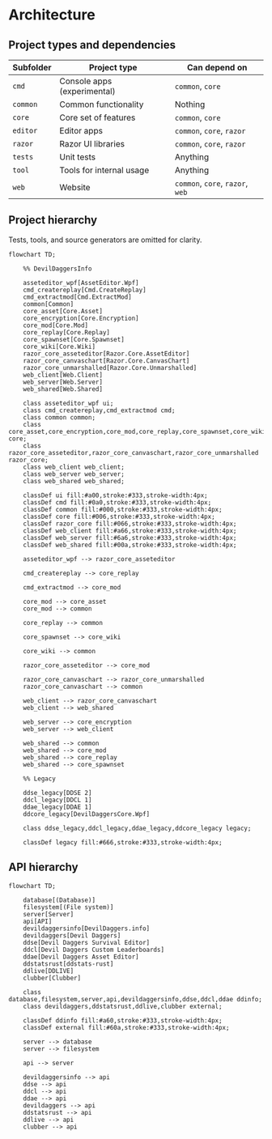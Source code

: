 # Architecture

## Project types and dependencies

| **Subfolder** | **Project type**            | **Can depend on**                |
|---------------|-----------------------------|----------------------------------|
| `cmd`         | Console apps (experimental) | `common`, `core`                 |
| `common`      | Common functionality        | Nothing                          |
| `core`        | Core set of features        | `common`, `core`                 |
| `editor`      | Editor apps                 | `common`, `core`, `razor`        |
| `razor`       | Razor UI libraries          | `common`, `core`, `razor`        |
| `tests`       | Unit tests                  | Anything                         |
| `tool`        | Tools for internal usage    | Anything                         |
| `web`         | Website                     | `common`, `core`, `razor`, `web` |

## Project hierarchy

Tests, tools, and source generators are omitted for clarity.

```mermaid
flowchart TD;

	%% DevilDaggersInfo

    asseteditor_wpf[AssetEditor.Wpf]
    cmd_createreplay[Cmd.CreateReplay]
    cmd_extractmod[Cmd.ExtractMod]
    common[Common]
    core_asset[Core.Asset]
    core_encryption[Core.Encryption]
    core_mod[Core.Mod]
    core_replay[Core.Replay]
    core_spawnset[Core.Spawnset]
    core_wiki[Core.Wiki]
    razor_core_asseteditor[Razor.Core.AssetEditor]
    razor_core_canvaschart[Razor.Core.CanvasChart]
    razor_core_unmarshalled[Razor.Core.Unmarshalled]
    web_client[Web.Client]
    web_server[Web.Server]
    web_shared[Web.Shared]
	
	class asseteditor_wpf ui;
	class cmd_createreplay,cmd_extractmod cmd;
	class common common;
	class core_asset,core_encryption,core_mod,core_replay,core_spawnset,core_wiki core;
	class razor_core_asseteditor,razor_core_canvaschart,razor_core_unmarshalled razor_core;
	class web_client web_client;
	class web_server web_server;
	class web_shared web_shared;

    classDef ui fill:#a00,stroke:#333,stroke-width:4px;
    classDef cmd fill:#0a0,stroke:#333,stroke-width:4px;
    classDef common fill:#000,stroke:#333,stroke-width:4px;
    classDef core fill:#006,stroke:#333,stroke-width:4px;
    classDef razor_core fill:#066,stroke:#333,stroke-width:4px;
    classDef web_client fill:#a66,stroke:#333,stroke-width:4px;
    classDef web_server fill:#6a6,stroke:#333,stroke-width:4px;
    classDef web_shared fill:#00a,stroke:#333,stroke-width:4px;

	asseteditor_wpf --> razor_core_asseteditor

	cmd_createreplay --> core_replay
	
	cmd_extractmod --> core_mod
	
	core_mod --> core_asset
	core_mod --> common
	
	core_replay --> common
	
	core_spawnset --> core_wiki
	
	core_wiki --> common
	
	razor_core_asseteditor --> core_mod
	
	razor_core_canvaschart --> razor_core_unmarshalled
	razor_core_canvaschart --> common

	web_client --> razor_core_canvaschart
	web_client --> web_shared
	
	web_server --> core_encryption
	web_server --> web_client
	
	web_shared --> common
	web_shared --> core_mod
	web_shared --> core_replay
	web_shared --> core_spawnset
	
	%% Legacy

	ddse_legacy[DDSE 2]
	ddcl_legacy[DDCL 1]
	ddae_legacy[DDAE 1]
	ddcore_legacy[DevilDaggersCore.Wpf]

	class ddse_legacy,ddcl_legacy,ddae_legacy,ddcore_legacy legacy;

	classDef legacy fill:#666,stroke:#333,stroke-width:4px;
```

## API hierarchy

```mermaid
flowchart TD;

    database[(Database)]
    filesystem[(File system)]
    server[Server]
    api[API]
	devildaggersinfo[DevilDaggers.info]
    devildaggers[Devil Daggers]
    ddse[Devil Daggers Survival Editor]
    ddcl[Devil Daggers Custom Leaderboards]
    ddae[Devil Daggers Asset Editor]
    ddstatsrust[ddstats-rust]
    ddlive[DDLIVE]
    clubber[Clubber]
	
	class database,filesystem,server,api,devildaggersinfo,ddse,ddcl,ddae ddinfo;
	class devildaggers,ddstatsrust,ddlive,clubber external;

    classDef ddinfo fill:#a60,stroke:#333,stroke-width:4px;
    classDef external fill:#60a,stroke:#333,stroke-width:4px;
	
	server --> database
	server --> filesystem

	api --> server

	devildaggersinfo --> api
	ddse --> api
	ddcl --> api
	ddae --> api
	devildaggers --> api
	ddstatsrust --> api
	ddlive --> api
	clubber --> api
```
